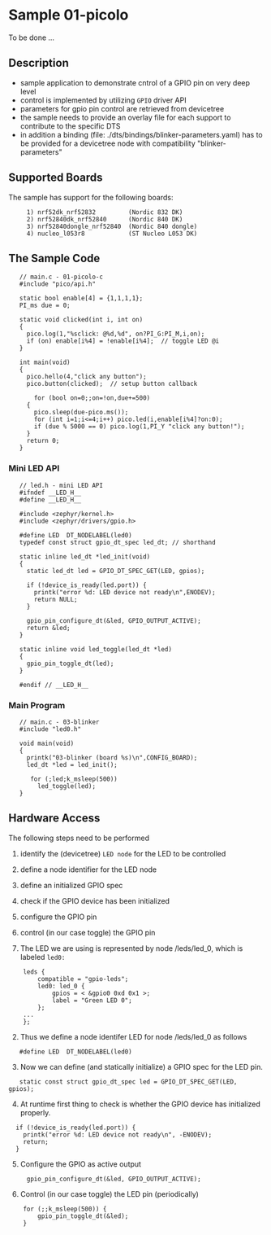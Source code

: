 # Sample 01-picolo

To be done ...














## Description

* sample application to demonstrate cntrol of a GPIO pin on very deep level
* control is implemented by utilizing `GPIO` driver API
* parameters for gpio pin control are retrieved from devicetree
* the sample needs to provide an overlay file for each support to contribute
  to the specific DTS
* in addition a binding (file: ./dts/bindings/blinker-parameters.yaml) has to be
  provided for a devicetree node with compatibility "blinker-parameters"


## Supported Boards

The sample has support for the following boards:
```
     1) nrf52dk_nrf52832         (Nordic 832 DK)
     2) nrf52840dk_nrf52840      (Nordic 840 DK)
     3) nrf52840dongle_nrf52840  (Nordic 840 dongle)
     4) nucleo_l053r8            (ST Nucleo L053 DK)
```

## The Sample Code

```
   // main.c - 01-picolo-c
   #include "pico/api.h"

   static bool enable[4] = {1,1,1,1};
   PI_ms due = 0;

   static void clicked(int i, int on)
   {
     pico.log(1,"%sclick: @%d,%d", on?PI_G:PI_M,i,on);
     if (on) enable[i%4] = !enable[i%4];  // toggle LED @i
   }

   int main(void)
   {
     pico.hello(4,"click any button");
     pico.button(clicked);  // setup button callback

	   for (bool on=0;;on=!on,due+=500)
     {
       pico.sleep(due-pico.ms());
       for (int i=1;i<=4;i++) pico.led(i,enable[i%4]?on:0);
       if (due % 5000 == 0) pico.log(1,PI_Y "click any button!");
     }
     return 0;
   }
```

### Mini LED API
```
   // led.h - mini LED API
   #ifndef __LED_H__
   #define __LED_H__

   #include <zephyr/kernel.h>
   #include <zephyr/drivers/gpio.h>

   #define LED  DT_NODELABEL(led0)
   typedef const struct gpio_dt_spec led_dt; // shorthand

   static inline led_dt *led_init(void)
   {
     static led_dt led = GPIO_DT_SPEC_GET(LED, gpios);

     if (!device_is_ready(led.port)) {
       printk("error %d: LED device not ready\n",ENODEV);
       return NULL;
     }

     gpio_pin_configure_dt(&led, GPIO_OUTPUT_ACTIVE);
     return &led;
   }

   static inline void led_toggle(led_dt *led)
   {
     gpio_pin_toggle_dt(led);
   }

   #endif // __LED_H__
```

### Main Program

```
   // main.c - 03-blinker
   #include "led0.h"

   void main(void)
   {
     printk("03-blinker (board %s)\n",CONFIG_BOARD);
     led_dt *led = led_init();

	  for (;led;k_msleep(500))
  	    led_toggle(led);
   }
```



## Hardware Access

The following steps need to be performed
   1) identify the (devicetree) `LED node` for the LED to be controlled
   2) define a node identifier for the LED node
   3) define an initialized GPIO spec
   4) check if the GPIO device has been initialized
   5) configure the GPIO pin
   6) control (in our case toggle) the GPIO pin

1) The LED we are using is represented by node /leds/led_0, which is labeled
   `led0:`

```
	leds {
		compatible = "gpio-leds";
		led0: led_0 {
			gpios = < &gpio0 0xd 0x1 >;
			label = "Green LED 0";
		};
    ...
	};
```

2) Thus we define a node identifer LED for node /leds/led_0 as follows

```
   #define LED  DT_NODELABEL(led0)
```

3) Now we can define (and statically initialize) a GPIO spec for the LED pin.

```
   static const struct gpio_dt_spec led = GPIO_DT_SPEC_GET(LED, gpios);
```

4) At runtime first thing to check is whether the GPIO device has initialized
   properly.

```
  if (!device_is_ready(led.port)) {
    printk("error %d: LED device not ready\n", -ENODEV);
    return;
  }
```

5) Configure the GPIO as active output

```
	 gpio_pin_configure_dt(&led, GPIO_OUTPUT_ACTIVE);
```

6) Control (in our case toggle) the LED pin (periodically)

```
	for (;;k_msleep(500)) {
		gpio_pin_toggle_dt(&led);
	}
```
